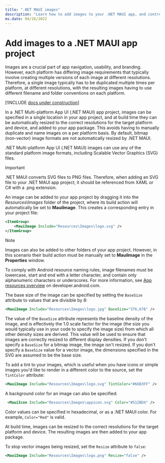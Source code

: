 ```yaml
---
title: ".NET MAUI images"
description: "Learn how to add images to your .NET MAUI app, and control their resizing."
ms.date: 04/26/2022
---
```


# Add images to a .NET MAUI app project

Images are a crucial part of app navigation, usability, and branding. However, each platform has differing image requirements that typically involve creating multiple versions of each image at different resolutions. Therefore, a single image typically has to be duplicated multiple times per platform, at different resolutions, with the resulting images having to use different filename and folder conventions on each platform.

[!INCLUDE [docs under construction](~/includes/preview-note.md)]

In a .NET Multi-platform App UI (.NET MAUI) app project, images can be specified in a single location in your app project, and at build time they can be automatically resized to the correct resolutions for the target platform and device, and added to your app package. This avoids having to manually duplicate and name images on a per platform basis. By default, bitmap (non-vector) image formats are not automatically resized by .NET MAUI.

.NET Multi-platform App UI (.NET MAUI) images can use any of the standard platform image formats, including Scalable Vector Graphics (SVG) files.

> [!IMPORTANT]
> .NET MAUI converts SVG files to PNG files. Therefore, when adding an SVG file to your .NET MAUI app project, it should be referenced from XAML or C# with a .png extension.

An image can be added to your app project by dragging it into the *Resources\Images* folder of the project, where its build action will automatically be set to **MauiImage**. This creates a corresponding entry in your project file:

```xml
<ItemGroup>
    <MauiImage Include="Resources\Images\logo.svg" />
</ItemGroup>
```

> [!NOTE]
> Images can also be added to other folders of your app project. However, in this scenario their build action must be manually set to **MauiImage** in the **Properties** window.

To comply with Android resource naming rules, image filenames must be lowercase, start and end with a letter character, and contain only alphanumeric characters or underscores. For more information, see [App resources overview](https://developer.android.com/guide/topics/resources/providing-resources) on developer.android.com.

The base size of the image can be specified by setting the `BaseSize` attribute to values that are divisible by 8:

```xml
<MauiImage Include="Resources\Images\logo.jpg" BaseSize="376,678" />
```

The value of the `BaseSize` attribute represents the baseline density of the image, and is effectively the 1.0 scale factor for the image (the size you would typically use in your code to specify the image size) from which all other density sizes are derived. This value will be used to ensure that images are correctly resized to different display densities. If you don't specify a `BaseSize` for a bitmap image, the image isn't resized. If you don't specify a `BaseSize` value for a vector image, the dimensions specified in the SVG are assumed to be the base size.

To add a tint to your images, which is useful when you have icons or simple images you'd like to render in a different color to the source, set the `TintColor` attribute:

```xml
<MauiImage Include="Resources\Images\logo.svg" TintColor="#66B3FF" />
```

A background color for an image can also be specified:

```xml
 <MauiIcon Include="Resources\Images\appicon.svg" Color="#512BD4" />
```

<!-- Valid color values are actually derived from the SKColor struct, rather than Microsoft.Maui.Graphics.Colors. -->
Color values can be specified in hexadecimal, or as a .NET MAUI color. For example, `Color="Red"` is valid.

At build time, images can be resized to the correct resolutions for the target platform and device. The resulting images are then added to your app package.

To stop vector images being resized, set the `Resize` attribute to `false`:

```xml
<MauiImage Include="Resources\Images\logo.png" Resize="false" />
```
